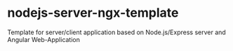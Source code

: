 # nodejs-server-ngx-template
Template for server/client application based on Node.js/Express server and Angular Web-Application
